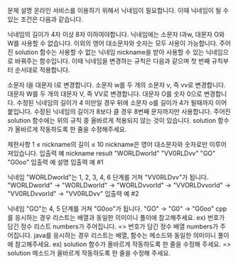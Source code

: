 문제 설명
온라인 서비스를 이용하기 위해서 닉네임이 필요합니다. 이때 닉네임이 될 수 있는 조건은 다음과 같습니다.

닉네임의 길이가 4자 이상 8자 이하여야합니다.
닉네임에는 소문자 l과w, 대문자 O와 W를 사용할 수 없습니다.
이외의 영어 대소문자와 숫자는 모두 사용이 가능합니다.
주어진 solution 함수는 사용할 수 없는 닉네임 nickname을 받아 사용할 수 있는 닉네임으로 바꿔주는 함수입니다. 이때 닉네임을 변경하는 규칙은 다음과 같으며 첫 번째 규칙부터 순서대로 적용합니다.

소문자 l을 대문자 I로 변경합니다.
소문자 w를 두 개의 소문자 v, 즉 vv로 변경합니다.
대문자 W를 두 개의 대문자 V, 즉 VV로 변경합니다.
대문자 O를 숫자 0으로 변경합니다.
수정된 닉네임의 길이가 4 미만일 경우 뒤에 소문자 o를 길이가 4가 될때까지 이어붙입니다.
수정된 닉네임의 길이가 8보다 클 경우 8번째 문자까지만 사용합니다.
주어진 solution 함수에는 위의 규칙 중 올바르게 적용되지 않는 것이 있습니다. solution 함수가 올바르게 작동하도록 한 줄을 수정해주세요.

제한사항
1 ≤ nickname의 길이 ≤ 10
nickname은 영어 대소문자와 숫자로만 이루어져있습니다.
입출력 예
nickname	result
"WORLDworld"	"VV0RLDvv"
"GO"	"G0oo"
입출력 예 설명
입출력 예 #1

닉네임 "WORLDworld"는 1, 2, 3, 4, 6 단계를 거쳐 "VV0RLDvv"가 됩니다.
"WORLDworld" -> "WORLDworId" -> "WORLDvvorId" -> "VVORLDvvorId" -> "VV0RLDvvorId" -> "VV0RLDvv"
입출력 예 #2

닉네임 "GO"는 4, 5 단계를 거쳐 "G0oo"가 됩니다.
"GO" -> "G0" -> "G0oo"
cpp를 응시하는 경우 리스트는 배열과 동일한 의미이니 풀이에 참고해주세요.
ex) 번호가 담긴 정수 리스트 numbers가 주어집니다. => 번호가 담긴 정수 배열 numbers가 주어집니다.
java를 응시하는 경우 리스트는 배열, 함수는 메소드와 동일한 의미이니 풀이에 참고해주세요.
ex) solution 함수가 올바르게 작동하도록 한 줄을 수정해 주세요. => solution 메소드가 올바르게 작동하도록 한 줄을 수정해 주세요.